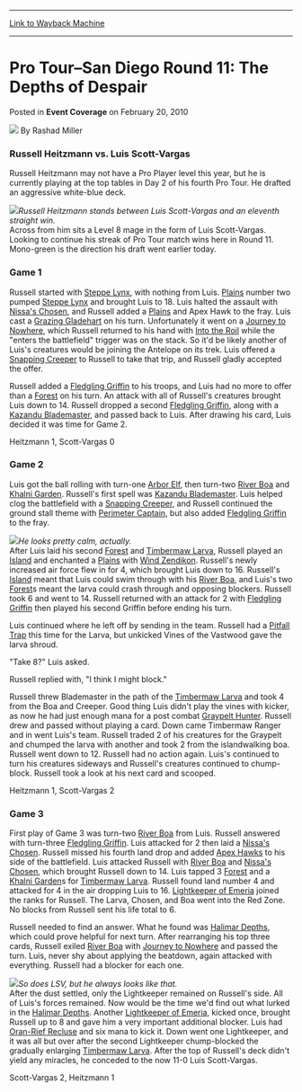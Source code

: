 
---
[Link to Wayback Machine](https://web.archive.org/web/20171030082922/https://magic.wizards.com/en/articles/archive/event-coverage/pro-tour%E2%80%93san-diego-round-11-depths-despair-2010-02-20)

[_metadata_:author]:- "Rashad Miller"
[_metadata_:description]:- "Russell Heitzmann vs. Luis Scott-Vargas Russell Heitzmann may not have a Pro Player level this year, but he is currently playing at the top tables in Day 2 of his fourth Pro Tour. He drafted an aggressive white-blue deck."
[_metadata_:generator]:- "Drupal 7 (http://drupal.org)"
[_metadata_:node]:- "510601"
[_metadata_:publish_date]:- "2010-02-20"
[_metadata_:source]:- "div-main-content"
[_metadata_:title]:- "Pro Tour–San Diego Round 11: The Depths of Despair"
[_metadata_:wayback_capture_timestamp]:- "2017-10-30 08:29:22"
[_metadata_:wayback_raw_url]:- "https://web.archive.org/web/20171030082922id_/https://magic.wizards.com/en/articles/archive/event-coverage/pro-tour%E2%80%93san-diego-round-11-depths-despair-2010-02-20"
[_metadata_:wayback_url]:- "https://magic.wizards.com/en/articles/archive/event-coverage/pro-tour%E2%80%93san-diego-round-11-depths-despair-2010-02-20"
---


Pro Tour–San Diego Round 11: The Depths of Despair
==================================================



 Posted in **Event Coverage**
 on February 20, 2010 






![](https://media.magic.wizards.com/styles/auth_small/public/images/person/authorpic_rashadmiller.jpg)
By Rashad Miller











### Russell Heitzmann vs. Luis Scott-Vargas


Russell Heitzmann may not have a Pro Player level this year, but he is currently playing at the top tables in Day 2 of his fourth Pro Tour. He drafted an aggressive white-blue deck.


![](https://media.magic.wizards.com/image_legacy_migration/mtg/images/daily/events/ptsd10/r11_heitzmann_scott-vargas.jpg)*Russell Heitzmann stands between Luis Scott-Vargas and an eleventh straight win.*  
Across from him sits a Level 8 mage in the form of Luis Scott-Vargas. Looking to continue his streak of Pro Tour match wins here in Round 11. Mono-green is the direction his draft went earlier today.


### Game 1


Russell started with [Steppe Lynx](http://gatherer.wizards.com/Pages/Card/Details.aspx?name=Steppe+Lynx), with nothing from Luis. [Plains](http://gatherer.wizards.com/Pages/Card/Details.aspx?name=Plains) number two pumped [Steppe Lynx](http://gatherer.wizards.com/Pages/Card/Details.aspx?name=Steppe+Lynx) and brought Luis to 18. Luis halted the assault with [Nissa's Chosen](http://gatherer.wizards.com/Pages/Card/Details.aspx?name=Nissa%27s+Chosen), and Russell added a [Plains](http://gatherer.wizards.com/Pages/Card/Details.aspx?name=Plains) and Apex Hawk to the fray. Luis cast a [Grazing Gladehart](http://gatherer.wizards.com/Pages/Card/Details.aspx?name=Grazing+Gladehart) on his turn. Unfortunately it went on a [Journey to Nowhere](http://gatherer.wizards.com/Pages/Card/Details.aspx?name=Journey+to+Nowhere), which Russell returned to his hand with [Into the Roil](http://gatherer.wizards.com/Pages/Card/Details.aspx?name=Into+the+Roil) while the "enters the battlefield" trigger was on the stack. So it'd be likely another of Luis's creatures would be joining the Antelope on its trek. Luis offered a [Snapping Creeper](http://gatherer.wizards.com/Pages/Card/Details.aspx?name=Snapping+Creeper) to Russell to take that trip, and Russell gladly accepted the offer. 


Russell added a [Fledgling Griffin](http://gatherer.wizards.com/Pages/Card/Details.aspx?name=Fledgling+Griffin) to his troops, and Luis had no more to offer than a [Forest](http://gatherer.wizards.com/Pages/Card/Details.aspx?name=Forest) on his turn. An attack with all of Russell's creatures brought Luis down to 14. Russell dropped a second [Fledgling Griffin](http://gatherer.wizards.com/Pages/Card/Details.aspx?name=Fledgling+Griffin), along with a [Kazandu Blademaster](http://gatherer.wizards.com/Pages/Card/Details.aspx?name=Kazandu+Blademaster), and passed back to Luis. After drawing his card, Luis decided it was time for Game 2.


Heitzmann 1, Scott-Vargas 0


### Game 2


Luis got the ball rolling with turn-one [Arbor Elf](http://gatherer.wizards.com/Pages/Card/Details.aspx?name=Arbor+Elf), then turn-two [River Boa](http://gatherer.wizards.com/Pages/Card/Details.aspx?name=River+Boa) and [Khalni Garden](http://gatherer.wizards.com/Pages/Card/Details.aspx?name=Khalni+Garden). Russell's first spell was [Kazandu Blademaster](http://gatherer.wizards.com/Pages/Card/Details.aspx?name=Kazandu+Blademaster). Luis helped clog the battlefield with a [Snapping Creeper](http://gatherer.wizards.com/Pages/Card/Details.aspx?name=Snapping+Creeper), and Russell continued the ground stall theme with [Perimeter Captain](http://gatherer.wizards.com/Pages/Card/Details.aspx?name=Perimeter+Captain), but also added [Fledgling Griffin](http://gatherer.wizards.com/Pages/Card/Details.aspx?name=Fledgling+Griffin) to the fray.


![](https://media.magic.wizards.com/image_legacy_migration/mtg/images/daily/events/ptsd10/r11_heitzmann.jpg)*He looks pretty calm, actually.*  
After Luis laid his second [Forest](http://gatherer.wizards.com/Pages/Card/Details.aspx?name=Forest) and [Timbermaw Larva](http://gatherer.wizards.com/Pages/Card/Details.aspx?name=Timbermaw+Larva), Russell played an [Island](http://gatherer.wizards.com/Pages/Card/Details.aspx?name=Island) and enchanted a [Plains](http://gatherer.wizards.com/Pages/Card/Details.aspx?name=Plains) with [Wind Zendikon](http://gatherer.wizards.com/Pages/Card/Details.aspx?name=Wind+Zendikon). Russell's newly increased air force flew in for 4, which brought Luis down to 16. Russell's [Island](http://gatherer.wizards.com/Pages/Card/Details.aspx?name=Island) meant that Luis could swim through with his [River Boa](http://gatherer.wizards.com/Pages/Card/Details.aspx?name=River+Boa), and Luis's two [Forest](http://gatherer.wizards.com/Pages/Card/Details.aspx?name=Forest)s meant the larva could crash through and opposing blockers. Russell took 6 and went to 14. Russell returned with an attack for 2 with [Fledgling Griffin](http://gatherer.wizards.com/Pages/Card/Details.aspx?name=Fledgling+Griffin) then played his second Griffin before ending his turn.


Luis continued where he left off by sending in the team. Russell had a [Pitfall Trap](http://gatherer.wizards.com/Pages/Card/Details.aspx?name=Pitfall+Trap) this time for the Larva, but unkicked Vines of the Vastwood gave the larva shroud. 


"Take 8?" Luis asked.


Russell replied with, "I think I might block." 


Russell threw Blademaster in the path of the [Timbermaw Larva](http://gatherer.wizards.com/Pages/Card/Details.aspx?name=Timbermaw+Larva) and took 4 from the Boa and Creeper. Good thing Luis didn't play the vines with kicker, as now he had just enough mana for a post combat [Graypelt Hunter](http://gatherer.wizards.com/Pages/Card/Details.aspx?name=Graypelt+Hunter). Russell drew and passed without playing a card. Down came Timbermaw Ranger and in went Luis's team. Russell traded 2 of his creatures for the Graypelt and chumped the larva with another and took 2 from the islandwalking boa. Russell went down to 12. Russell had no action again. Luis's continued to turn his creatures sideways and Russell's creatures continued to chump-block. Russell took a look at his next card and scooped.


Heitzmann 1, Scott-Vargas 2


### Game 3


First play of Game 3 was turn-two [River Boa](http://gatherer.wizards.com/Pages/Card/Details.aspx?name=River+Boa) from Luis. Russell answered with turn-three [Fledgling Griffin](http://gatherer.wizards.com/Pages/Card/Details.aspx?name=Fledgling+Griffin). Luis attacked for 2 then laid a [Nissa's Chosen](http://gatherer.wizards.com/Pages/Card/Details.aspx?name=Nissa%27s+Chosen). Russell missed his fourth land drop and added [Apex Hawks](http://gatherer.wizards.com/Pages/Card/Details.aspx?name=Apex+Hawks) to his side of the battlefield. Luis attacked Russell with [River Boa](http://gatherer.wizards.com/Pages/Card/Details.aspx?name=River+Boa) and [Nissa's Chosen](http://gatherer.wizards.com/Pages/Card/Details.aspx?name=Nissa%27s+Chosen), which brought Russell down to 14. Luis tapped 3 [Forest](http://gatherer.wizards.com/Pages/Card/Details.aspx?name=Forest) and a [Khalni Garden](http://gatherer.wizards.com/Pages/Card/Details.aspx?name=Khalni+Garden)s for [Timbermaw Larva](http://gatherer.wizards.com/Pages/Card/Details.aspx?name=Timbermaw+Larva). Russell found land number 4 and attacked for 4 in the air dropping Luis to 16. [Lightkeeper of Emeria](http://gatherer.wizards.com/Pages/Card/Details.aspx?name=Lightkeeper+of+Emeria) joined the ranks for Russell. The Larva, Chosen, and Boa went into the Red Zone. No blocks from Russell sent his life total to 6.


Russell needed to find an answer. What he found was [Halimar Depths](http://gatherer.wizards.com/Pages/Card/Details.aspx?name=Halimar+Depths), which could prove helpful for next turn. After rearranging his top three cards, Russell exiled [River Boa](http://gatherer.wizards.com/Pages/Card/Details.aspx?name=River+Boa) with [Journey to Nowhere](http://gatherer.wizards.com/Pages/Card/Details.aspx?name=Journey+to+Nowhere) and passed the turn. Luis, never shy about applying the beatdown, again attacked with everything. Russell had a blocker for each one.


![](https://media.magic.wizards.com/image_legacy_migration/mtg/images/daily/events/ptsd10/r11_scott-vargas.jpg)*So does LSV, but he always looks like that.*  
After the dust settled, only the Lightkeeper remained on Russell's side. All of Luis's forces remained. Now would be the time we'd find out what lurked in the [Halimar Depths](http://gatherer.wizards.com/Pages/Card/Details.aspx?name=Halimar+Depths). Another [Lightkeeper of Emeria](http://gatherer.wizards.com/Pages/Card/Details.aspx?name=Lightkeeper+of+Emeria), kicked once, brought Russell up to 8 and gave him a very important additional blocker. Luis had [Oran-Rief Recluse](http://gatherer.wizards.com/Pages/Card/Details.aspx?name=Oran-Rief+Recluse) and six mana to kick it. Down went one Lightkeeper, and it was all but over after the second Lightkeeper chump-blocked the gradually enlarging [Timbermaw Larva](http://gatherer.wizards.com/Pages/Card/Details.aspx?name=Timbermaw+Larva). After the top of Russell's deck didn't yield any miracles, he conceded to the now 11-0 Luis Scott-Vargas.


Scott-Vargas 2, Heitzmann 1







